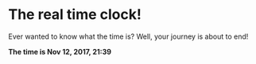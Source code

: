 # The real time clock!

Ever wanted to know what the time is? Well, your journey is about to end!

**The time is Nov 12, 2017, 21:39**